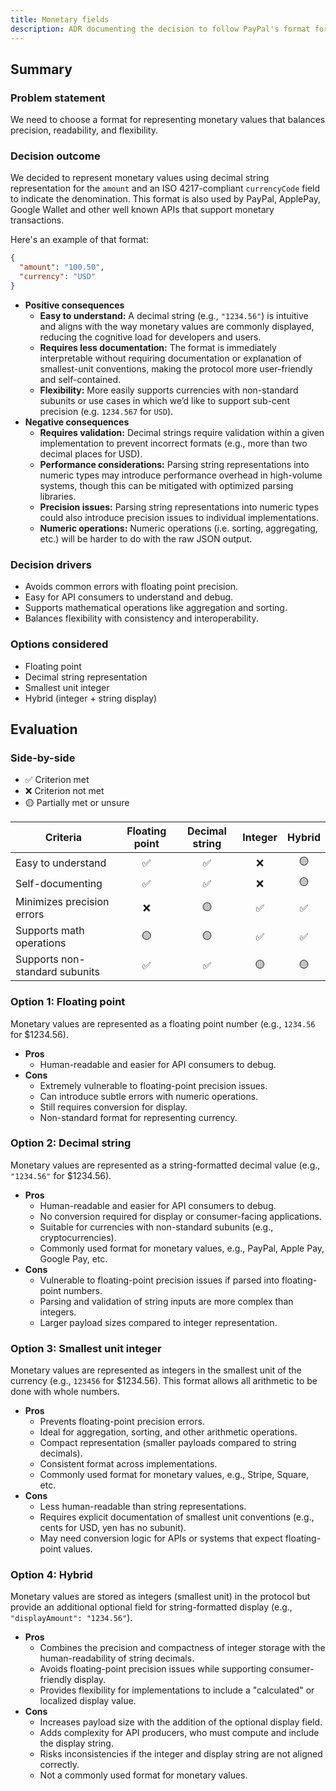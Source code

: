 ```yaml
---
title: Monetary fields
description: ADR documenting the decision to follow PayPal's format for representing monetary values.
---
```


## Summary

### Problem statement

We need to choose a format for representing monetary values that balances precision, readability, and flexibility.

### Decision outcome

We decided to represent monetary values using decimal string representation for the `amount` and an ISO 4217-compliant `currencyCode` field to indicate the denomination. This format is also used by PayPal, ApplePay, Google Wallet and other well known APIs that support monetary transactions.

Here's an example of that format:

```json
{
  "amount": "100.50",
  "currency": "USD"
}
```

- **Positive consequences**
  - **Easy to understand:** A decimal string (e.g., `"1234.56"`) is intuitive and aligns with the way monetary values are commonly displayed, reducing the cognitive load for developers and users.
  - **Requires less documentation:** The format is immediately interpretable without requiring documentation or explanation of smallest-unit conventions, making the protocol more user-friendly and self-contained.
  - **Flexibility:** More easily supports currencies with non-standard subunits or use cases in which we’d like to support sub-cent precision (e.g. `1234.567` for `USD`).
- **Negative consequences**
  - **Requires validation:** Decimal strings require validation within a given implementation to prevent incorrect formats (e.g., more than two decimal places for USD).
  - **Performance considerations:** Parsing string representations into numeric types may introduce performance overhead in high-volume systems, though this can be mitigated with optimized parsing libraries.
  - **Precision issues:** Parsing string representations into numeric types could also introduce precision issues to individual implementations.
  - **Numeric operations:** Numeric operations (i.e. sorting, aggregating, etc.) will be harder to do with the raw JSON output.

### Decision drivers

- Avoids common errors with floating point precision.
- Easy for API consumers to understand and debug.
- Supports mathematical operations like aggregation and sorting.
- Balances flexibility with consistency and interoperability.

### Options considered

- Floating point
- Decimal string representation
- Smallest unit integer
- Hybrid (integer + string display)

## Evaluation

### Side-by-side

- ✅ Criterion met
- ❌ Criterion not met
- 🟡 Partially met or unsure

| Criteria                       | Floating point | Decimal string | Integer | Hybrid |
| ------------------------------ | :------------: | :------------: | :-----: | :----: |
| Easy to understand             |       ✅       |       ✅       |   ❌    |   🟡   |
| Self-documenting               |       ✅       |       ✅       |   ❌    |   🟡   |
| Minimizes precision errors     |       ❌       |       🟡       |   ✅    |   ✅   |
| Supports math operations       |       🟡       |       🟡       |   ✅    |   ✅   |
| Supports non-standard subunits |       ✅       |       ✅       |   🟡    |   🟡   |

### Option 1: Floating point

Monetary values are represented as a floating point number (e.g., `1234.56` for $1234.56).

- **Pros**
  - Human-readable and easier for API consumers to debug.
- **Cons**
  - Extremely vulnerable to floating-point precision issues.
  - Can introduce subtle errors with numeric operations.
  - Still requires conversion for display.
  - Non-standard format for representing currency.

### Option 2: Decimal string

Monetary values are represented as a string-formatted decimal value (e.g., `"1234.56"` for $1234.56).

- **Pros**
  - Human-readable and easier for API consumers to debug.
  - No conversion required for display or consumer-facing applications.
  - Suitable for currencies with non-standard subunits (e.g., cryptocurrencies).
  - Commonly used format for monetary values, e.g., PayPal, Apple Pay, Google Pay, etc.
- **Cons**
  - Vulnerable to floating-point precision issues if parsed into floating-point numbers.
  - Parsing and validation of string inputs are more complex than integers.
  - Larger payload sizes compared to integer representation.

### Option 3: Smallest unit integer

Monetary values are represented as integers in the smallest unit of the currency (e.g., `123456` for $1234.56). This format allows all arithmetic to be done with whole numbers.

- **Pros**
  - Prevents floating-point precision errors.
  - Ideal for aggregation, sorting, and other arithmetic operations.
  - Compact representation (smaller payloads compared to string decimals).
  - Consistent format across implementations.
  - Commonly used format for monetary values, e.g., Stripe, Square, etc.
- **Cons**
  - Less human-readable than string representations.
  - Requires explicit documentation of smallest unit conventions (e.g., cents for USD, yen has no subunit).
  - May need conversion logic for APIs or systems that expect floating-point values.

### Option 4: Hybrid

Monetary values are stored as integers (smallest unit) in the protocol but provide an additional optional field for string-formatted display (e.g., `"displayAmount": "1234.56"`).

- **Pros**
  - Combines the precision and compactness of integer storage with the human-readability of string decimals.
  - Avoids floating-point precision issues while supporting consumer-friendly display.
  - Provides flexibility for implementations to include a "calculated" or localized display value.
- **Cons**
  - Increases payload size with the addition of the optional display field.
  - Adds complexity for API producers, who must compute and include the display string.
  - Risks inconsistencies if the integer and display string are not aligned correctly.
  - Not a commonly used format for monetary values.
